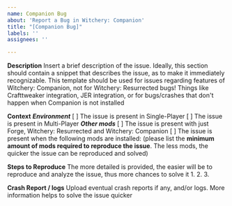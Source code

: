 ```yaml
---
name: Companion Bug
about: 'Report a Bug in Witchery: Companion'
title: "[Companion Bug]"
labels: ''
assignees: ''

---
```


**Description**
Insert a brief description of the issue. Ideally, this section should contain a snippet that describes the issue, as to make it immediately recognizable. This template should be used for issues regarding features of Witchery: Companion, not for Witchery: Resurrected bugs! Things like Crafttweaker integration, JER integration, or for bugs/crashes that don't happen when Companion is not installed

**Context**
***Environment***
[ ] The issue is present in Single-Player
[ ] The issue is present in Multi-Player
***Other mods***
[ ] The issue is present with just Forge, Witchery: Resurrected and Witchery: Companion
[ ] The issue is present when the following mods are installed: (please list the **minimum amount of mods required to reproduce the issue**. The less mods, the quicker the issue can be reproduced and solved)

**Steps to Reproduce**
The more detailed is provided, the easier will be to reproduce and analyze the issue, thus more chances to solve it
1. 
2. 
3. 

**Crash Report / logs**
Upload eventual crash reports if any, and/or logs. More information helps to solve the issue quicker
